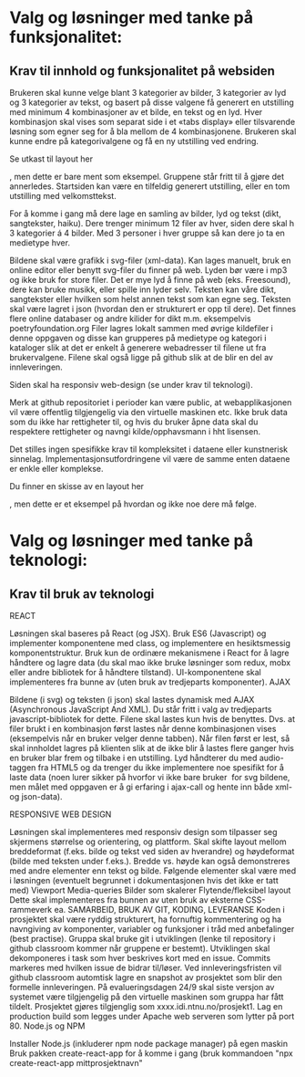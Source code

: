 # Valg og løsninger med tanke på funksjonalitet:

## Krav til innhold og funksjonalitet på websiden
Brukeren skal kunne velge blant 3 kategorier av bilder, 3 kategorier av lyd og 3 kategorier av tekst, og basert på disse valgene få generert en utstilling med minimum 4 kombinasjoner av et bilde, en tekst og en lyd. Hver kombinasjon skal vises som separat side i et «tabs display» eller tilsvarende løsning som egner seg for å bla mellom de 4 kombinasjonene. Brukeren skal kunne endre på kategorivalgene og få en ny utstilling ved endring.

Se utkast til layout her

, men dette er bare ment som eksempel. Gruppene står fritt til å gjøre det annerledes. 
Startsiden kan være en tilfeldig generert utstilling, eller en tom utstilling med velkomsttekst.

For å komme i gang må dere lage en samling av bilder, lyd og tekst (dikt, sangtekster, haiku). Dere trenger minimum 12 filer av hver, siden dere skal h 3 kategorier á 4 bilder.  Med 3 personer i hver gruppe så kan dere jo ta en medietype hver.

Bildene skal være grafikk i svg-filer (xml-data). Kan lages manuelt, bruk en online editor eller benytt svg-filer du finner på web. 
Lyden bør være i mp3 og ikke bruk for store filer. Det er mye lyd å finne på web (eks. Freesound), dere kan bruke musikk, eller spille inn lyder selv.
Teksten kan våre dikt, sangtekster eller hvilken som helst annen tekst som kan egne seg. Teksten skal være lagret i json (hvordan den er strukturert er opp til dere).  Det finnes flere online databaser og andre kilider for dikt m.m. eksempelvis poetryfoundation.org
Filer lagres lokalt sammen med øvrige kildefiler i denne oppgaven og disse kan grupperes på medietype og kategori i kataloger slik at det er enkelt å generere webadresser til filene ut fra brukervalgene. Filene skal også ligge på github slik at de blir en del av innleveringen.

Siden skal ha responsiv web-design (se under krav til teknologi). 

Merk at github repositoriet i perioder kan være public, at webapplikasjonen vil være offentlig tilgjengelig via den virtuelle maskinen etc. Ikke bruk data som du ikke har rettigheter til, og hvis du bruker åpne data skal du respektere rettigheter og navngi kilde/opphavsmann i hht lisensen. 

Det stilles ingen spesifikke krav til kompleksitet i dataene eller kunstnerisk sinnelag. Implementasjonsutfordringene vil være de samme enten dataene er enkle eller komplekse. 

Du finner en skisse av en layout her

, men dette er et eksempel på hvordan og ikke noe dere må følge.








# Valg og løsninger med tanke på teknologi:


## Krav til bruk av teknologi

REACT

Løsningen skal baseres på React (og JSX). 
Bruk ES6 (Javascript) og implementer komponentene med class, og implementere en hesiktsmessig komponentstruktur.
Bruk kun de ordinære mekanismene i React for å lagre håndtere og lagre data (du skal mao ikke bruke løsninger som redux, mobx eller andre bibliotek for å håndtere tilstand).
UI-komponentene skal implementeres fra bunne av (uten bruk av tredjeparts komponenter).
AJAX

Bildene (i svg) og teksten (i json) skal lastes dynamisk med AJAX (Asynchronous JavaScript And XML). Du står fritt i valg av tredjeparts javascript-bibliotek for dette.
Filene skal lastes kun hvis de benyttes. Dvs. at filer brukt i en kombinasjon først lastes når denne kombinasjonen vises (eksempelvis når en bruker velger denne tabben). Når filen først er lest, så skal innholdet lagres på klienten slik at de ikke blir å lastes flere ganger hvis en bruker blar frem og tilbake i en utstilling.
Lyd håndterer du med audio-taggen fra HTML5 og da trenger du ikke implementere noe spesifikt for å laste data
(noen lurer sikker på hvorfor vi ikke bare bruker <img> for svg bildene, men målet med oppgaven er å gi erfaring i ajax-call og hente inn både xml- og json-data).

RESPONSIVE WEB DESIGN

Løsningen skal implementeres med responsiv design som tilpasser seg skjermens størrelse og orientering, og plattform.
Skal skifte layout mellom breddeformat (f.eks. bilde og tekst ved siden av hverandre) og høydeformat (bilde med teksten under f.eks.). Bredde vs. høyde kan også demonstreres med andre elementer enn tekst og bilde.
Følgende elementer skal være med i løsningen (eventuelt begrunnet i dokumentasjonen hvis det ikke er tatt med)
Viewport
Media-queries
Bilder som skalerer
Flytende/fleksibel layout
Dette skal implementeres fra bunnen av uten bruk av eksterne CSS-rammeverk ea.
SAMARBEID, BRUK AV GIT, KODING, LEVERANSE
Koden i prosjektet skal være ryddig strukturert, ha fornuftig kommentering og ha navngiving av komponenter, variabler og funksjoner i tråd med anbefalinger (best practise).
Gruppa skal bruke git i utviklingen (lenke til repository i github classroom kommer når gruppene er bestemt). Utviklingen skal dekomponeres i task som hver beskrives kort med en issue. Commits markeres med hvilken issue de bidrar til/løser. 
Ved innleveringsfristen vil github classroom automtisk lagre en snapshot av prosjektet som blir den formelle innleveringen. 
På evalueringsdagen 24/9 skal siste versjon av systemet være tilgjengelig på den virtuelle maskinen som gruppa har fått tildelt. Prosjektet gjøres tilgjenglig som xxxx.idi.ntnu.no/prosjekt1. Lag en production build som legges under Apache web serveren som lytter på port 80. 
Node.js og NPM

Installer Node.js (inkluderer npm node package manager) på egen maskin
Bruk pakken create-react-app for å komme i gang (bruk kommandoen "npx create-react-app mittprosjektnavn"
